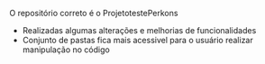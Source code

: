 O repositório correto é o ProjetotestePerkons 
- Realizadas algumas alterações e melhorias de funcionalidades
- Conjunto de pastas fica mais acessivel para o usuário realizar manipulação no código


